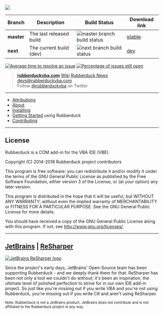 <img src="https://user-images.githubusercontent.com/5751684/46323516-bcfcae80-c5bc-11e8-8376-ef7e9658fcea.png" />

<!-- campaign is no longer accepting donations
### Donate!

If you like this project and would like to thank its contributors, you are welcome to support our GoFundMe campaign to finance Rubberduck swag and international shipping - contributors will be getting t-shirts, mugs, and other cool things.

[![GoFundMe campaign](https://user-images.githubusercontent.com/5751684/29191799-e3d20b72-7dec-11e7-8ec6-0c69da4a3135.png)](https://www.gofundme.com/rubberduckvba)
-->

|Branch     | Description | Build Status | Download link |
|------------|---|--------------|-|
| **master** | The last released build | ![master branch build status][masterBuildStatus] | [stable](https://github.com/rubberduck-vba/Rubberduck/releases/latest) |
| **next**   | The current build (dev)  | ![next branch build status][nextBuildStatus] | [dev](https://github.com/rubberduck-vba/Rubberduck/releases) |

[nextBuildStatus]:https://ci.appveyor.com/api/projects/status/we3pdnkeebo4nlck/branch/next?svg=true
[masterBuildStatus]:https://ci.appveyor.com/api/projects/status/we3pdnkeebo4nlck/branch/master?svg=true

[![Average time to resolve an issue](http://isitmaintained.com/badge/resolution/rubberduck-vba/Rubberduck.svg)](http://isitmaintained.com/project/rubberduck-vba/Rubberduck "Average time to resolve an issue") [![Percentage of issues still open](http://isitmaintained.com/badge/open/rubberduck-vba/Rubberduck.svg)](http://isitmaintained.com/project/rubberduck-vba/Rubberduck "Percentage of issues still open")

> **[rubberduckvba.com](http://rubberduckvba.com)** [Wiki](https://github.com/retailcoder/Rubberduck/wiki) [Rubberduck News](https://rubberduckvba.wordpress.com/) 
> devs@rubberduckvba.com  
> Follow [@rubberduckvba](https://twitter.com/rubberduckvba) on Twitter 

---

 * [Attributions](https://github.com/rubberduck-vba/Rubberduck/blob/next/docs/Attributions.md)
 * [About](https://github.com/rubberduck-vba/Rubberduck/blob/next/docs/About.md)
 * [Installing](https://github.com/rubberduck-vba/Rubberduck/wiki/Installing)
 * [Getting Started](https://github.com/rubberduck-vba/Rubberduck/blob/next/docs/GettingStarted.md) using Rubberduck
 * [Contributing](https://github.com/rubberduck-vba/Rubberduck/blob/next/CONTRIBUTING.md)

---

## License

Rubberduck is a COM add-in for the VBA IDE (VBE).

Copyright (C) 2014-2018 Rubberduck project contributors

This program is free software: you can redistribute it and/or modify
it under the terms of the GNU General Public License as published by
the Free Software Foundation, either version 3 of the License, or
(at your option) any later version.

This program is distributed in the hope that it will be useful,
but WITHOUT ANY WARRANTY; without even the implied warranty of
MERCHANTABILITY or FITNESS FOR A PARTICULAR PURPOSE.  See the
GNU General Public License for more details.

You should have received a copy of the GNU General Public License
along with this program.  If not, see http://www.gnu.org/licenses/.

---

## [JetBrains](https://www.jetbrains.com) | [ReSharper](https://www.jetbrains.com/resharper/)

[![JetBrains ReSharper logo](https://cloud.githubusercontent.com/assets/5751684/20271309/616bb740-aa58-11e6-91c9-65287b740985.png)](https://www.jetbrains.com/resharper/)

Since the project's early days, JetBrains' Open-Source team has been supporting Rubberduck - and we deeply thank them for that. ReSharper has been not only a tool we couldn't do without; it's been an inspiration, the ultimate level of polished perfection to strive for in our own IDE add-in project. So just like you're missing out if you write VBA and you're not using Rubberduck, you're missing out if you write C# and aren't using ReSharper.

<sub>Note: Rubberduck is not a JetBrains product. JetBrains does not contribute and is not affiliated to the Rubberduck project in any way.</sub>
